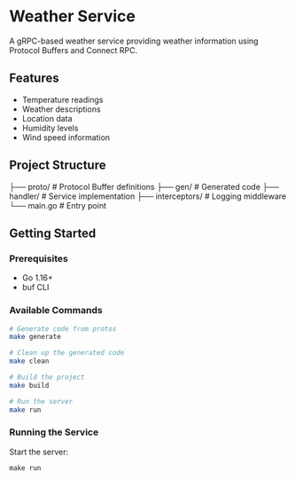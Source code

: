 # Weather Service

A gRPC-based weather service providing weather information using Protocol Buffers and Connect RPC.

## Features

- Temperature readings
- Weather descriptions
- Location data
- Humidity levels
- Wind speed information

## Project Structure

├── proto/ # Protocol Buffer definitions
├── gen/ # Generated code
├── handler/ # Service implementation
├── interceptors/ # Logging middleware
└── main.go # Entry point

## Getting Started

### Prerequisites

- Go 1.16+
- buf CLI

### Available Commands

```bash
# Generate code from protos
make generate

# Clean up the generated code
make clean

# Build the project
make build

# Run the server
make run
```

### Running the Service

Start the server:

`make run`
